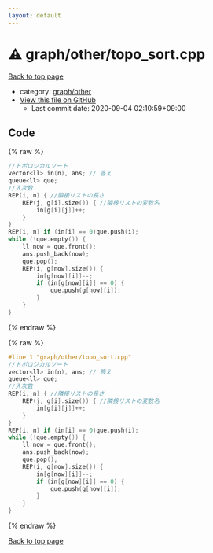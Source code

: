 ```yaml
---
layout: default
---
```


<!-- mathjax config similar to math.stackexchange -->
<script type="text/javascript" async
  src="https://cdnjs.cloudflare.com/ajax/libs/mathjax/2.7.5/MathJax.js?config=TeX-MML-AM_CHTML">
</script>
<script type="text/x-mathjax-config">
  MathJax.Hub.Config({
    TeX: { equationNumbers: { autoNumber: "AMS" }},
    tex2jax: {
      inlineMath: [ ['$','$'] ],
      processEscapes: true
    },
    "HTML-CSS": { matchFontHeight: false },
    displayAlign: "left",
    displayIndent: "2em"
  });
</script>

<script type="text/javascript" src="https://cdnjs.cloudflare.com/ajax/libs/jquery/3.4.1/jquery.min.js"></script>
<script src="https://cdn.jsdelivr.net/npm/jquery-balloon-js@1.1.2/jquery.balloon.min.js" integrity="sha256-ZEYs9VrgAeNuPvs15E39OsyOJaIkXEEt10fzxJ20+2I=" crossorigin="anonymous"></script>
<script type="text/javascript" src="../../../assets/js/copy-button.js"></script>
<link rel="stylesheet" href="../../../assets/css/copy-button.css" />


# :warning: graph/other/topo_sort.cpp

<a href="../../../index.html">Back to top page</a>

* category: <a href="../../../index.html#7bdf4bef6792afd2baf0aea42eec3899">graph/other</a>
* <a href="{{ site.github.repository_url }}/blob/master/graph/other/topo_sort.cpp">View this file on GitHub</a>
    - Last commit date: 2020-09-04 02:10:59+09:00




## Code

<a id="unbundled"></a>
{% raw %}
```cpp
//トポロジカルソート
vector<ll> in(n), ans; // 答え
queue<ll> que;
//入次数
REP(i, n) { //隣接リストの長さ
	REP(j, g[i].size()) { //隣接リストの変数名
		in[g[i][j]]++;
	}
}
REP(i, n) if (in[i] == 0)que.push(i);
while (!que.empty()) {
	ll now = que.front();
	ans.push_back(now);
	que.pop();
	REP(i, g[now].size()) {
		in[g[now][i]]--;
		if (in[g[now][i]] == 0) {
			que.push(g[now][i]);
		}
	}
}
```
{% endraw %}

<a id="bundled"></a>
{% raw %}
```cpp
#line 1 "graph/other/topo_sort.cpp"
//トポロジカルソート
vector<ll> in(n), ans; // 答え
queue<ll> que;
//入次数
REP(i, n) { //隣接リストの長さ
	REP(j, g[i].size()) { //隣接リストの変数名
		in[g[i][j]]++;
	}
}
REP(i, n) if (in[i] == 0)que.push(i);
while (!que.empty()) {
	ll now = que.front();
	ans.push_back(now);
	que.pop();
	REP(i, g[now].size()) {
		in[g[now][i]]--;
		if (in[g[now][i]] == 0) {
			que.push(g[now][i]);
		}
	}
}

```
{% endraw %}

<a href="../../../index.html">Back to top page</a>

